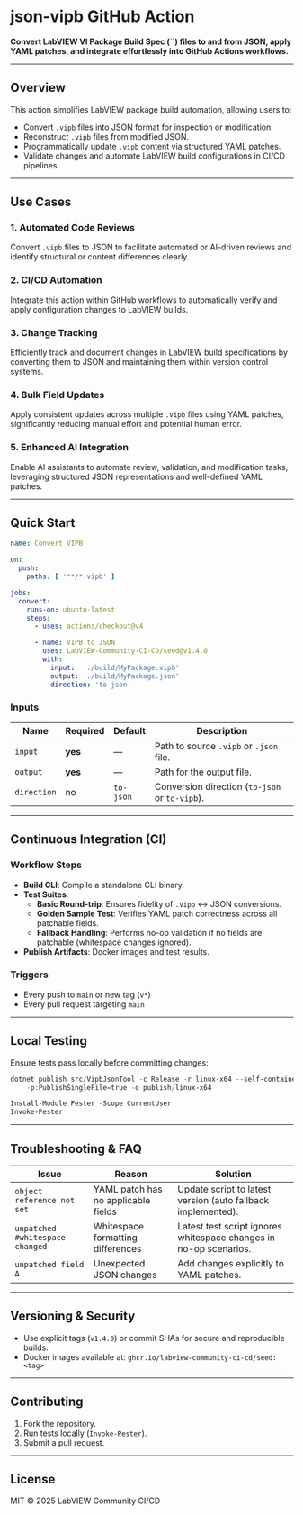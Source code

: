 # json‑vipb GitHub Action



**Convert LabVIEW VI Package Build Spec (**``**) files to and from JSON, apply YAML patches, and integrate effortlessly into GitHub Actions workflows.**

---

## Overview

This action simplifies LabVIEW package build automation, allowing users to:

- Convert `.vipb` files into JSON format for inspection or modification.
- Reconstruct `.vipb` files from modified JSON.
- Programmatically update `.vipb` content via structured YAML patches.
- Validate changes and automate LabVIEW build configurations in CI/CD pipelines.

---

## Use Cases

### 1. Automated Code Reviews

Convert `.vipb` files to JSON to facilitate automated or AI-driven reviews and identify structural or content differences clearly.

### 2. CI/CD Automation

Integrate this action within GitHub workflows to automatically verify and apply configuration changes to LabVIEW builds.

### 3. Change Tracking

Efficiently track and document changes in LabVIEW build specifications by converting them to JSON and maintaining them within version control systems.

### 4. Bulk Field Updates

Apply consistent updates across multiple `.vipb` files using YAML patches, significantly reducing manual effort and potential human error.

### 5. Enhanced AI Integration

Enable AI assistants to automate review, validation, and modification tasks, leveraging structured JSON representations and well-defined YAML patches.

---

## Quick Start

```yaml
name: Convert VIPB

on:
  push:
    paths: [ '**/*.vipb' ]

jobs:
  convert:
    runs-on: ubuntu-latest
    steps:
      - uses: actions/checkout@v4

      - name: VIPB to JSON
        uses: LabVIEW-Community-CI-CD/seed@v1.4.0
        with:
          input:  './build/MyPackage.vipb'
          output: './build/MyPackage.json'
          direction: 'to-json'
```

### Inputs

| Name        | Required | Default   | Description                                    |
| ----------- | -------- | --------- | ---------------------------------------------- |
| `input`     | **yes**  | —         | Path to source `.vipb` or `.json` file.        |
| `output`    | **yes**  | —         | Path for the output file.                      |
| `direction` | no       | `to-json` | Conversion direction (`to-json` or `to-vipb`). |

---

## Continuous Integration (CI)

### Workflow Steps

- **Build CLI**: Compile a standalone CLI binary.
- **Test Suites**:
  - **Basic Round-trip**: Ensures fidelity of `.vipb` ↔ JSON conversions.
  - **Golden Sample Test**: Verifies YAML patch correctness across all patchable fields.
  - **Fallback Handling**: Performs no-op validation if no fields are patchable (whitespace changes ignored).
- **Publish Artifacts**: Docker images and test results.

### Triggers

- Every push to `main` or new tag (`v*`)
- Every pull request targeting `main`

---

## Local Testing

Ensure tests pass locally before committing changes:

```powershell
dotnet publish src/VipbJsonTool -c Release -r linux-x64 --self-contained `
    -p:PublishSingleFile=true -o publish/linux-x64

Install-Module Pester -Scope CurrentUser
Invoke-Pester
```

---

## Troubleshooting & FAQ

| Issue                           | Reason                              | Solution                                                          |
| ------------------------------- | ----------------------------------- | ----------------------------------------------------------------- |
| `object reference not set`      | YAML patch has no applicable fields | Update script to latest version (auto fallback implemented).      |
| `unpatched #whitespace changed` | Whitespace formatting differences   | Latest test script ignores whitespace changes in no-op scenarios. |
| `unpatched field Δ`             | Unexpected JSON changes             | Add changes explicitly to YAML patches.                           |

---

## Versioning & Security

- Use explicit tags (`v1.4.0`) or commit SHAs for secure and reproducible builds.
- Docker images available at: `ghcr.io/labview-community-ci-cd/seed:<tag>`

---

## Contributing

1. Fork the repository.
2. Run tests locally (`Invoke-Pester`).
3. Submit a pull request.

---

## License

MIT © 2025 LabVIEW Community CI/CD

